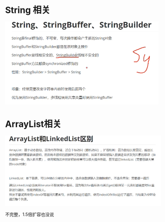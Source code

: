 # String 相关

![image-20210801195030259](arrayList.assets/image-20210801195030259.png)



# ArrayList相关

![image-20210801195057098](arrayList.assets/image-20210801195057098.png)

不完整，1.5倍扩容也没说



